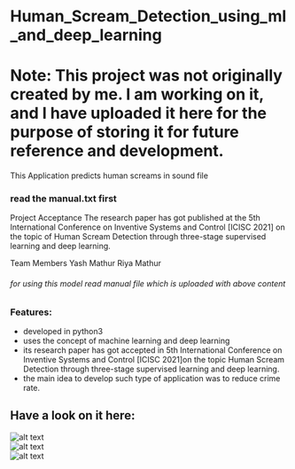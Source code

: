 
# Human_Scream_Detection_using_ml_and_deep_learning

# Note: This project was not originally created by me. I am working on it, and I have uploaded it here for the purpose of storing it for future reference and development.

This Application predicts human screams in sound file
### read the manual.txt first
Project Acceptance
The research paper has got published at the 5th International Conference on Inventive Systems and Control [ICISC 2021] on the topic of Human Scream Detection through three-stage supervised learning and deep learning.

Team Members
Yash Mathur
Riya Mathur
###### for using this model read manual file which is uploaded with above content

### Features:
* developed in python3
* uses the concept of machine learning and deep learning
* its research paper has got accepted in 5th International Conference on Inventive Systems and Control [ICISC 2021]on the topic Human Scream Detection through three-stage supervised learning and deep learning.
* the main idea to develop such type of application was to reduce crime rate.


## Have a look on it here:
![alt text](https://github.com/themockingjester/Human_Scream_Detection_using_ml_and_deep_learning/blob/main/gifs%20for%20github/certificate%20of%20research%20paper.jpg)<br>
![alt text](https://github.com/themockingjester/Human_Scream_Detection_using_ml_and_deep_learning/blob/main/gifs%20for%20github/demo1.gif)<br>
![alt text](https://github.com/themockingjester/Human_Scream_Detection_using_ml_and_deep_learning/blob/main/gifs%20for%20github/demo2.gif)



